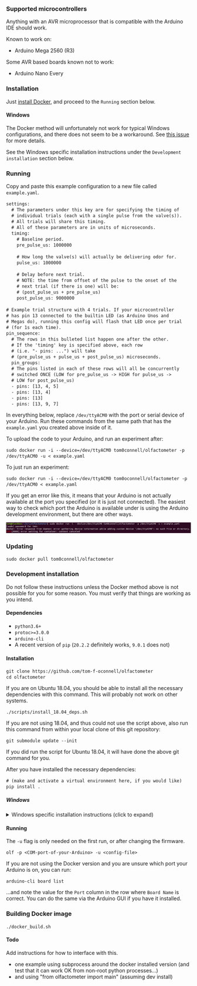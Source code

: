 
### Supported microcontrollers

Anything with an AVR microprocessor that is compatible with the Arduino IDE
should work.

Known to work on:
- Arduino Mega 2560 (R3)

Some AVR based boards known not to work:
- Arduino Nano Every


### Installation
Just [install Docker](https://docs.docker.com/get-docker/), and proceed to the 
`Running` section below.

#### Windows 
The Docker method will unfortunately not work for typical Windows
configurations, and there does not seem to be a workaround. See 
[this issue](https://github.com/docker/for-win/issues/1018) for more details.

See the Windows specific installation instructions under the
`Development installation` section below.


### Running
Copy and paste this example configuration to a new file called `example.yaml`.
```
settings:
  # The parameters under this key are for specifying the timing of
  # individual trials (each with a single pulse from the valve(s)).
  # All trials will share this timing.
  # All of these parameters are in units of microseconds.
  timing:
    # Baseline period.
    pre_pulse_us: 1000000

    # How long the valve(s) will actually be delivering odor for.
    pulse_us: 1000000

    # Delay before next trial.
    # NOTE: the time from offset of the pulse to the onset of the
    # next trial (if there is one) will be:
    # (post_pulse_us + pre_pulse_us)
    post_pulse_us: 9000000

# Example trial structure with 4 trials. If your microcontroller 
# has pin 13 connected to the builtin LED (as Arduino Unos and 
# Megas do), running this config will flash that LED once per trial 
# (for 1s each time).
pin_sequence:
  # The rows in this bulleted list happen one after the other.
  # If the 'timing' key is specified above, each row
  # (i.e. "- pins: ...") will take
  # (pre_pulse_us + pulse_us + post_pulse_us) microseconds.
  pin_groups:
  # The pins listed in each of these rows will all be concurrently 
  # switched ONCE (LOW for pre_pulse_us -> HIGH for pulse_us ->
  # LOW for post_pulse_us)
  - pins: [13, 4, 5]
  - pins: [13, 4]
  - pins: [13]
  - pins: [13, 9, 7]
```

In everything below, replace `/dev/ttyACM0` with the port or serial device of
your Arduino. Run these commands from the same path that has the `example.yaml`
you created above inside of it.

To upload the code to your Arduino, and run an experiment after:
```
sudo docker run -i --device=/dev/ttyACM0 tom0connell/olfactometer -p /dev/ttyACM0 -u < example.yaml
```

To just run an experiment:
```
sudo docker run -i --device=/dev/ttyACM0 tom0oconnell/olfactometer -p /dev/ttyACM0 < example.yaml
```

If you get an error like this, it means that your Arduino is not actually
available at the port you specified (or it is just not connected). The easiest
way to check which port the Arduino is available under is using the Arduino
development environment, but there are other ways.

![Docker wrong device error](docs/screenshots/wrong_port_err.png)


### Updating
```
sudo docker pull tom0connell/olfactometer
```


### Development installation
Do not follow these instructions unless the Docker method above is not possible
for you for some reason. You must verify that things are working as you intend.

#### Dependencies
- `python3.6+`
- `protoc>=3.0.0`
- `arduino-cli`
- A recent version of `pip` (`20.2.2` definitely works, `9.0.1` does not)

#### Installation
```
git clone https://github.com/tom-f-oconnell/olfactometer
cd olfactometer
```

If you are on Ubuntu 18.04, you should be able to install all the necessary
dependencies with this command. This will probably not work on other systems.
```
./scripts/install_18.04_deps.sh
```
If you are not using 18.04, and thus could not use the script above, also run
this command from within your local clone of this git repository:
```
git submodule update --init
```
If you did run the script for Ubuntu 18.04, it will have done the above git
command for you.

After you have installed the necessary dependencies:
```
# (make and activate a virtual environment here, if you would like)
pip install .
```

##### Windows
<details><summary>Windows specific installation instructions (click to expand)</summary>
1. Make sure that `python>=3.6` and `git` are installed. Git bash can be used for
   most / all of the commands below, or the Windows command prompt if you'd rather 
   / if Git bash has issues.

2. Follow the installation steps above, except `pip install .`

3. Download `arduino-cli` ZIP file [here](https://arduino.github.io/arduino-cli/latest/installation/),
   by following the `Windows 64 bit` link.

4. Extract and copy to `C:\Program Files\arduino-cli`, so that directly inside
   this new folder there is the `arduino-cli.exe` from the ZIP file.

5. Add `C:Program Files\arduino-cli` to your `Path` environment variable, by
   pressing the Windows key, searching for "environment variable", clicking the
   result, and then clicking the `Environment Variables...` button at the
   bottom of the window that pops up. In the "User variables for
   <your-username>" section at the top, select the row for the `Path` variable,
   and select "Edit". In the new window, click the "New" button, to add a new
   path to this variable (which is a list of paths). Paste / type in
   `C:\Program Files\arduino-cli`.

   The above works for Windows 10. For Windows 7, you will need to select
   "Edit the system environment variables" from the search under the Windows key.
   Then the relevant variable will be "Path" under the "System variables" section.
   You will need to add (`;` separated) paths manually to this string.

6. To finish setting up `arduino-cli`:

    ```
    arduino-cli core update-index
    arduino-cli core install arduino:avr
    ```

    You may need to answer a GUI prompt for administrator privileges for the
    second step above.

7. Download the latest `protoc-<x.y.z>-win64.zip` from [this 
   link](https://github.com/protocolbuffers/protobuf/releases). Repeat steps 4
   and 5 for this ZIP file, though copy the contents of the ZIP file to
   `C:\Program Files\protoc` and only add `C:\Program Files\protoc\bin` to
   `Path`.

8. `cd` to the `olfactometer` directory and (making sure that `python` is
   running the version of python you expect) run:
   `python -m pip install .`

9. Find where the `pip` command in step 8 created the `olf` executable, and add
   this to `Path` as well. For me, the path I needed to add was the path in the
   `Location` row of `python -m pip show olfactometer` output with `\Python38\Scripts`
   appended to the end:
   `C:\Users\tom\AppData\Local\Packages\PythonSoftwareFoundation.Python.3.8_qbz5n2kfra8p0\LocalCache\local-packages\Python38\Scripts`

   If `python -m pip show` doesn't work, you can also try:

    ```
    $ python
    >>> import olfactometer # don't call this from either <olfactometer> or the directory containing it
    >>> olfactometer.__file__
    ```
   
   ...and look around the directory that is output.

</details>


#### Running
The `-u` flag is only needed on the first run, or after changing the firmware.
```
olf -p <COM-port-of-your-Arduino> -u <config-file>
```

If you are not using the Docker version and you are unsure which port your
Arduino is on, you can run:
```
arduino-cli board list
```
...and note the value for the `Port` column in the row where `Board Name` is correct.
You can do the same via the Arduino GUI if you have it installed.


### Building Docker image
```
./docker_build.sh
```


#### Todo

Add instructions for how to interface with this.
- one example using subprocess around the docker installed version
  (and test that it can work OK from non-root python processes...)
- and using "from olfactometer import main" (assuming dev install)

